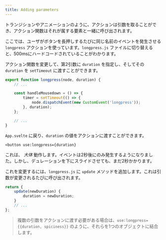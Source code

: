 ```yaml
---
title: Adding parameters
---
```


トランジションやアニメーションのように、アクションは引数を取ることができ、アクション関数はそれが属する要素と一緒に呼び出されます。

ここでは、ユーザがボタンを長押しするたびに同じ名前のイベントを発生させる `longpress` アクションを使っています。`longpress.js` ファイルに切り替えると、500msにハードコードされていることがわかります。

アクション関数を変更して、第2引数に `duration` を指定し、そしてその `duration` を `setTimeout` に渡すことができます。

```js
export function longpress(node, duration) {
	// ...

	const handleMousedown = () => {
		timer = setTimeout(() => {
			node.dispatchEvent(new CustomEvent('longpress'));
		}, duration);
	};

	// ...
}
```

`App.svelte` に戻り、`duration` の値をアクションに渡すことができます。

```svelte
<button use:longpress={duration}
```

これは、 _大体_ 動作します。イベントは2秒後にのみ発生するようになりました。しかし、デュレーションを下にスライドさせても、まだ2秒かかります。

これを変更するには、`longpress.js` に `update` メソッドを追加します。これは引数が変更されるたびに呼び出されます。

```js
return {
	update(newDuration) {
		duration = newDuration;
	}
	// ...
};
```

> 複数の引数をアクションに渡す必要がある場合は、`use:longpress={{duration, spiciness}}` のように、それらを1つのオブジェクトに結合します。
